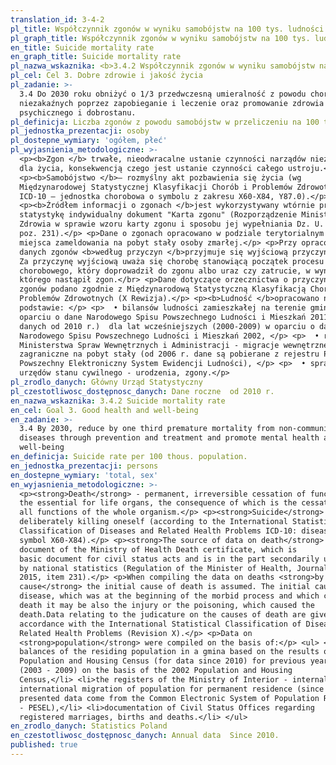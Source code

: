 ```yaml
---
translation_id: 3-4-2
pl_title: Współczynnik zgonów w wyniku samobójstw na 100 tys. ludności
pl_graph_title: Współczynnik zgonów w wyniku samobójstw na 100 tys. ludności
en_title: Suicide mortality rate
en_graph_title: Suicide mortality rate
pl_nazwa_wskaznika: <b>3.4.2 Współczynnik zgonów w wyniku samobójstw na 100 tys. ludności</b>
pl_cel: Cel 3. Dobre zdrowie i jakość życia
pl_zadanie: >-
  3.4 Do 2030 roku obniżyć o 1/3 przedwczesną umieralność z powodu chorób
  niezakaźnych poprzez zapobieganie i leczenie oraz promowanie zdrowia
  psychicznego i dobrostanu.
pl_definicja: Liczba zgonów z powodu samobójstw w przeliczeniu na 100 tys. ludności.
pl_jednostka_prezentacji: osoby
pl_dostepne_wymiary: 'ogółem, płeć'
pl_wyjasnienia_metodologiczne: >-
  <p><b>Zgon </b> trwałe, nieodwracalne ustanie czynności narządów niezbędnych
  dla życia, konsekwencją czego jest ustanie czynności całego ustroju.</p>
  <p><b>Samobójstwo </b>– rozmyślny akt pozbawienia się życia (wg
  Międzynarodowej Statystycznej Klasyfikacji Chorób i Problemów Zdrowotnych
  ICD-10 – jednostka chorobowa o symbolu z zakresu X60-X84, Y87.0).</p>
  <p><b>Źródłem informacji o zgonach </b>jest wykorzystywany wtórnie przez
  statystykę indywidualny dokument "Karta zgonu" (Rozporządzenie Ministra
  Zdrowia w sprawie wzoru karty zgonu i sposobu jej wypełniania Dz. U. 2015 r.,
  poz. 231).</p> <p>Dane o zgonach opracowano w podziale terytorialnym - według
  miejsca zameldowania na pobyt stały osoby zmarłej.</p> <p>Przy opracowywaniu
  danych zgonów <b>według przyczyn </b>przyjmuje się wyjściową przyczynę zgonu.
  Za przyczynę wyjściową uważa się chorobę stanowiącą początek procesu
  chorobowego, który doprowadził do zgonu albo uraz czy zatrucie, w wyniku
  którego nastąpił zgon.</br> <p>Dane dotyczące orzecznictwa o przyczynach
  zgonów podano zgodnie z Międzynarodową Statystyczną Klasyfikacją Chorób i
  Problemów Zdrowotnych (X Rewizja).</p> <p><b>Ludność </b>opracowano na
  podstawie: </p> <p>  • bilansów ludności zamieszkałej na terenie gminy w
  oparciu o dane Narodowego Spisu Powszechnego Ludności i Mieszkań 2011 (dla
  danych od 2010 r.)  dla lat wcześniejszych (2000-2009) w oparciu o dane
  Narodowego Spisu Powszechnego Ludności i Mieszkań 2002, </p> <p>  • rejestrów
  Ministerstwa Spraw Wewnętrznych i Administracji - migracje wewnętrzne i
  zagraniczne na pobyt stały (od 2006 r. dane są pobierane z rejestru PESEL -
  Powszechny Elektroniczny System Ewidencji Ludności), </p> <p>  • sprawozdań
  urzędów stanu cywilnego - urodzenia, zgony.</p>
pl_zrodlo_danych: Główny Urząd Statystyczny
pl_czestotliwosc_dostępnosc_danych: Dane roczne  od 2010 r.
en_nazwa_wskaznika: 3.4.2 Suicide mortality rate
en_cel: Goal 3. Good health and well-being
en_zadanie: >-
  3.4 By 2030, reduce by one third premature mortality from non-communicable
  diseases through prevention and treatment and promote mental health and
  well-being
en_definicja: Suicide rate per 100 thous. population.
en_jednostka_prezentacji: persons
en_dostepne_wymiary: 'total, sex'
en_wyjasnienia_metodologiczne: >-
  <p><strong>Death</strong> - permanent, irreversible cessation of functions of
  the essential for life organs, the consequence of which is the cessation of
  all functions of the whole organism.</p> <p><strong>Suicide</strong> - act of
  deliberately killing oneself (according to the International Statistical
  Classification of Diseases and Related Health Problems ICD-10: disease entity
  symbol X60-X84).</p> <p><strong>The source of data on death</strong> is the
  document of the Ministry of Health Death certificate, which is
  basic document for civil status acts and is in the part secondarily utilized
  by national statistics (Regulation of the Minister of Health, Journal of Laws
  2015, item 231).</p> <p>When compiling the data on deaths <strong>by
  cause</strong> the initial cause of death is assumed. The initial cause is the
  disease, which was at the beginning of the morbid process and which caused the
  death it may be also the injury or the poisoning, which caused the
  death.Data relating to the judicature on the causes of death are given in
  accordance with the International Statistical Classification of Diseases and
  Related Health Problems (Revision X).</p> <p>Data on
  <strong>population</strong> were compiled on the basis of:</p> <ul> <li>the
  balances of the residing population in a gmina based on the results of 2011
  Population and Housing Census (for data since 2010) for previous years
  (2003 - 2009) on the basis of the 2002 Population and Housing
  Census,</li> <li>the registers of the Ministry of Interior - internal and
  international migration of population for permanent residence (since 2006 the
  presented data come from the Common Electronic System of Population Register
  - PESEL),</li> <li>documentation of Civil Status Offices regarding
  registered marriages, births and deaths.</li> </ul>
en_zrodlo_danych: Statistics Poland
en_czestotliwosc_dostępnosc_danych: Annual data  Since 2010.
published: true
---
```

